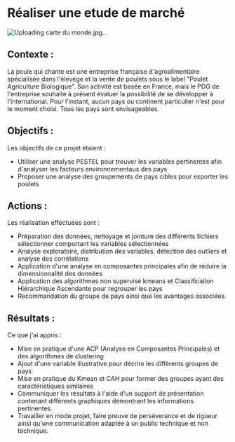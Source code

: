 # **Réaliser une etude de marché**
![Uploading carte du monde.jpg…]()


## **Contexte** :
La poule qui chante est une entreprise française d'agroalimentaire spécialisée dans l'élevége et la vente de poulets sous le label "Poulet Agriculture Biologique". Son activité est basée en France, mais le PDG de l'entreprise souhaite à présent évaluer la possibilité de se développer à l'international. Pour l'instant, aucun pays ou continent particulier n'est pour le moment choisi. Tous les pays sont envisageables.

## **Objectifs** : 
Les objectifs de ce projet étaient : 
- Utiliser une analyse PESTEL pour trouver les variables pertinentes afin d'analyser les facteurs environnementaux des pays
- Proposer une analyse des groupements de pays cibles pour exporter les poulets

## **Actions** :
Les réalisation effectuées sont :
- Préparation des données, nettoyage et jointure des différents fichiers sélectionner comportant les variables sélectionnées
- Analyse exploratoire, distribution des variables, détection des outliers et analyse des corrélations
- Application d'une analyse en composantes principales afin de réduire la dimensionnalité des données
- Application des algorithmes non supervisé kmeans et Classification Hiérarchique Ascendante pour regrouper les pays
- Recommandation du groupe de pays ainsi que les avantages associées.

## **Résultats** :
  Ce que j'ai appris :
  - Mise en pratique d'une ACP (Analyse en Composantes Principales) et des algorithmes de clustering
  - Ajout d'une variable illustrative pour décrire les différents groupes de pays
  - Mise en pratique du Kmean et CAH pour former des groupes ayant des caractéristiques similaires
  - Communiquer les résultats à l'aide d'un support de présentation contenant différents graphiques démontrant les informations pertinentes.
  - Travailler en mode projet, faire preuve de perséverance et de rigueur ainsi qu'une communication adaptée à un public technique et non technique.
  
  

